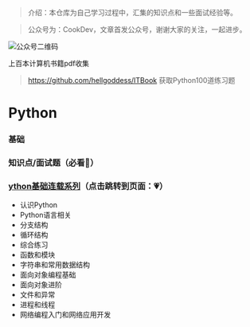 > 介绍：本仓库为自己学习过程中，汇集的知识点和一些面试经验等。

> 公众号为：CookDev，文章首发公众号，谢谢大家的关注，一起进步。

![公众号二维码](https://gitee.com/chushi123/picgo/raw/master/picture/公众号二维码.jpg)


上百本计算机书籍pdf收集

> https://github.com/hellgoddess/ITBook
获取Python100道练习题
> 
# Python
### 基础
### 知识点/面试题（必看:muscle:）
### [ython基础连载系列](https://github.com/hellgoddess/PythonGuide/tree/main/Python%E5%9F%BA%E7%A1%80%E8%BF%9E%E8%BD%BD)（点击跳转到页面：:heartpulse:）
- 认识Python
- Python语言相关
- 分支结构
- 循环结构
- 综合练习
- 函数和模块
- 字符串和常用数据结构
- 面向对象编程基础
- 面向对象进阶
- 文件和异常
- 进程和线程
- 网络编程入门和网络应用开发
